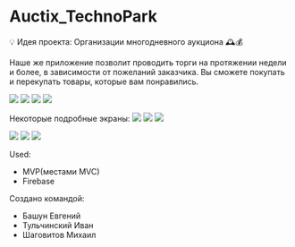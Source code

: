 # Auctix_TechnoPark

💡 Идея проекта: Организации многодневного аукциона 🕰💰 

Наше же приложение позволит проводить торги на протяжении недели и более, в зависимости от пожеланий заказчика.
Вы сможете покупать и перекупать товары, которые вам понравились.

![](https://s1.hostingkartinok.com/uploads/images/2021/12/90727fee9bfa101c48247fb90ce640f0.jpg)
![](https://s1.hostingkartinok.com/uploads/images/2021/12/e0c5a8896b0eba79a7a1521fe0ef38ce.jpg)
![](https://s1.hostingkartinok.com/uploads/images/2021/12/99b8d5140adc0429280e214b99bda245.jpg)
![](https://s1.hostingkartinok.com/uploads/images/2021/12/3ed82ffcd9a051e6b0f7a808322df56f.jpg)

Некоторые подробные экраны:
![](https://s1.hostingkartinok.com/uploads/images/2021/12/c3304a8aed84c3dad2a4d1086316803a.jpg)
![](https://s1.hostingkartinok.com/uploads/images/2021/12/ee81288203e34f9cf1fcc02fa46864a2.jpg)
![](https://s1.hostingkartinok.com/uploads/images/2021/12/ff45827399b8905d7214d071cc725122.jpg)

![](https://s1.hostingkartinok.com/uploads/images/2021/12/169bced6a0ed96d0c3eee0f0118f6f77.jpg)
![](https://s1.hostingkartinok.com/uploads/images/2021/12/591769234af0eb01f535b4398ee0ce87.jpg)
![](https://s1.hostingkartinok.com/uploads/images/2021/12/ecbefa43faa74e55c4e31a4b35a61124.jpg)

Used:
* MVP(местами MVC)
* Firebase

Создано командой:
* Башун Евгений
* Тульчинский Иван
* Шаговитов Михаил


